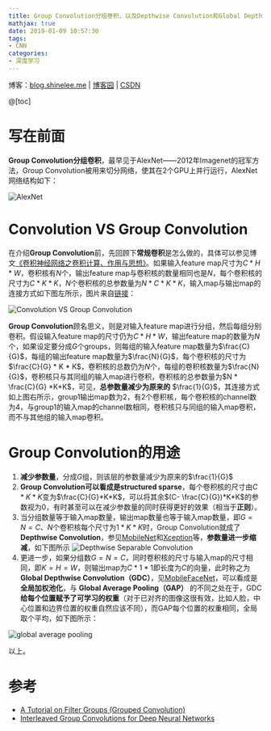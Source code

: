 ```yaml
---
title: Group Convolution分组卷积，以及Depthwise Convolution和Global Depthwise Convolution
mathjax: true
date: 2019-01-09 10:57:30
tags:
- CNN
categories:
- 深度学习
---
```



博客：[blog.shinelee.me](https://blog.shinelee.me/) | [博客园](https://www.cnblogs.com/shine-lee/) | [CSDN](https://blog.csdn.net/blogshinelee)

@[toc]
# 写在前面
**Group Convolution分组卷积**，最早见于AlexNet——2012年Imagenet的冠军方法，Group Convolution被用来切分网络，使其在2个GPU上并行运行，AlexNet网络结构如下：

![AlexNet](https://s2.ax1x.com/2019/01/08/FLPm1P.png)

# Convolution VS Group Convolution

在介绍**Group Convolution**前，先回顾下**常规卷积**是怎么做的，具体可以参见博文[《卷积神经网络之卷积计算、作用与思想》](https://blog.shinelee.me/2018/11-08-%E5%8D%B7%E7%A7%AF%E7%A5%9E%E7%BB%8F%E7%BD%91%E7%BB%9C%E4%B9%8B%E5%8D%B7%E7%A7%AF%E8%AE%A1%E7%AE%97%E3%80%81%E4%BD%9C%E7%94%A8%E4%B8%8E%E6%80%9D%E6%83%B3.html)。如果输入feature map尺寸为$C*H*W$，卷积核有$N$个，输出feature map与卷积核的数量相同也是$N$，每个卷积核的尺寸为$C*K*K$，$N$个卷积核的总参数量为$N*C*K*K$，输入map与输出map的连接方式如下图左所示，图片来自[链接](https://www.researchgate.net/figure/The-transformations-within-a-layer-in-DenseNets-left-and-CondenseNets-at-training-time_fig2_321325862)：

![Convolution VS Group Convolution](https://s2.ax1x.com/2019/01/08/FLPc1x.png)

**Group Convolution**顾名思义，则是对输入feature map进行分组，然后每组分别卷积。假设输入feature map的尺寸仍为$C*H*W$，输出feature map的数量为$N$个，如果设定要分成$G$个groups，则每组的输入feature map数量为$\frac{C}{G}$，每组的输出feature map数量为$\frac{N}{G}$，每个卷积核的尺寸为$\frac{C}{G} * K * K$，卷积核的总数仍为$N$个，每组的卷积核数量为$\frac{N}{G}$，卷积核只与其同组的输入map进行卷积，卷积核的总参数量为$N * \frac{C}{G} *K*K$，可见，**总参数量减少为原来的** $\frac{1}{G}$，其连接方式如上图右所示，group1输出map数为2，有2个卷积核，每个卷积核的channel数为4，与group1的输入map的channel数相同，卷积核只与同组的输入map卷积，而不与其他组的输入map卷积。

# Group Convolution的用途

 1. **减少参数量**，分成$G$组，则该层的参数量减少为原来的$\frac{1}{G}$
 2. **Group Convolution可以看成是structured sparse**，每个卷积核的尺寸由$C*K*K$变为$\frac{C}{G}*K*K$，可以将其余$(C- \frac{C}{G})*K*K$的参数视为0，有时甚至可以在减少参数量的同时获得更好的效果（相当于**正则**）。
 3. 当分组数量等于输入map数量，输出map数量也等于输入map数量，即$G=N=C$、$N$个卷积核每个尺寸为$1*K*K$时，Group Convolution就成了**Depthwise Convolution**，参见[MobileNet](https://arxiv.org/abs/1704.04861)和[Xception](https://arxiv.org/abs/1610.02357)等，**参数量进一步缩减**，如下图所示
 ![Depthwise Separable Convolution](https://s2.ax1x.com/2019/01/08/FLkxED.png)
 4. 更进一步，如果分组数$G=N=C$，同时卷积核的尺寸与输入map的尺寸相同，即$K=H=W$，则输出map为$C*1*1$即长度为$C$的向量，此时称之为**Global Depthwise Convolution（GDC）**，见[MobileFaceNet](https://arxiv.org/abs/1804.07573)，可以看成是**全局加权池化**，与 **Global Average Pooling（GAP）** 的不同之处在于，GDC **给每个位置赋予了可学习的权重**（对于已对齐的图像这很有效，比如人脸，中心位置和边界位置的权重自然应该不同），而GAP每个位置的权重相同，全局取个平均，如下图所示：

![global average pooling](https://s2.ax1x.com/2019/01/08/FLEneK.png)

以上。

# 参考
- [A Tutorial on Filter Groups (Grouped Convolution)](https://blog.yani.io/filter-group-tutorial/)
- [Interleaved Group Convolutions for Deep Neural Networks](https://edu.csdn.net/course/play/8320/171433?s=1)